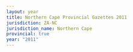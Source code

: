 ```yaml
---
layout: year
title: Northern Cape Provincial Gazettes 2011
jurisdiction: ZA-NC
jurisdiction_name: Northern Cape
provincial: true
year: "2011"
---
```

